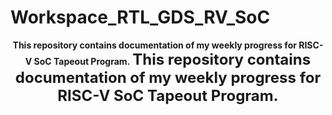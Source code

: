 # Workspace_RTL_GDS_RV_SoC

<div align="center">
  <b>This repository contains documentation of my weekly progress for RISC-V SoC Tapeout Program.</b>
  <span style="font-size:24px; font-weight:bold;">
    This repository contains documentation of my weekly progress for RISC-V SoC Tapeout Program.
  </span>

</div>
